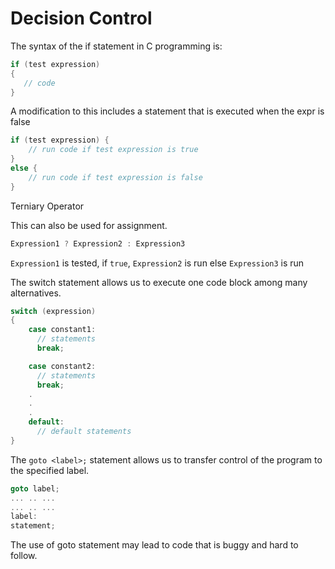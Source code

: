 # Decision Control

The syntax of the if statement in C programming is:

```c++
if (test expression) 
{
   // code
}
```

A modification to this includes a statement that is executed when the expr is false

```c++
if (test expression) {
    // run code if test expression is true
}
else {
    // run code if test expression is false
}
```

Terniary Operator

This can also be used for assignment.

```c++
Expression1 ? Expression2 : Expression3
```

`Expression1` is tested, if `true`, `Expression2` is run else `Expression3` is run


The switch statement allows us to execute one code block among many alternatives.

```c++
switch (expression)
​{
    case constant1:
      // statements
      break;

    case constant2:
      // statements
      break;
    .
    .
    .
    default:
      // default statements
}
```

The `goto <label>;` statement allows us to transfer control of the program to the specified label.

```c++
goto label;
... .. ...
... .. ...
label: 
statement;
```

The use of goto statement may lead to code that is buggy and hard to follow.
